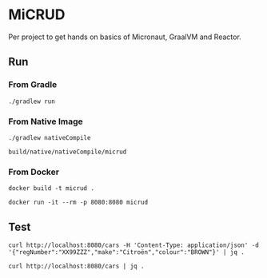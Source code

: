 # MiCRUD

Per project to get hands on basics of Micronaut, GraalVM and Reactor.

## Run

### From Gradle

```shell
./gradlew run
```

### From Native Image

```shell
./gradlew nativeCompile
```

```shell
build/native/nativeCompile/micrud
```

### From Docker

```shell
docker build -t micrud .
```

```shell
docker run -it --rm -p 8080:8080 micrud
```

## Test

```shell
curl http://localhost:8080/cars -H 'Content-Type: application/json' -d '{"regNumber":"XX99ZZZ","make":"Citroën","colour":"BROWN"}' | jq .
```

```shell
curl http://localhost:8080/cars | jq .
```
